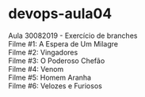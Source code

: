 # devops-aula04
Aula 30082019 - Exercício de branches</br>
Filme #1: A Espera de Um Milagre</br>
Filme #2: Vingadores</br>
Filme #3: O Poderoso Chefão</br>
Filme #4: Venom</br>
Filme #5: Homem Aranha</br>
Filme #6: Velozes e Furiosos</br>

